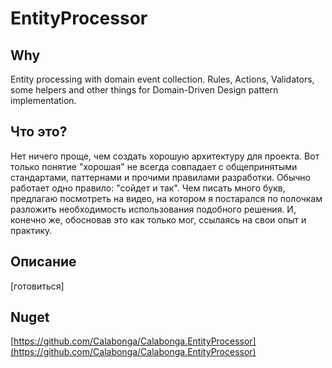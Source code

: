 # EntityProcessor
## Why

Entity processing with domain event collection. Rules, Actions, Validators, some helpers and other things for Domain-Driven Design pattern implementation.

## Что это?

Нет ничего проще, чем создать хорошую архитектуру для проекта. Вот только понятие "хорошая" не всегда совпадает с общепринятыми стандартами, паттернами и прочими правилами разработки. Обычно работает одно правило: "сойдет и так". Чем писать много букв, предлагаю посмотреть на видео, на котором я постарался по полочкам разложить необходимость использования подобного решения. И, конечно же, обосновав это как только мог, ссылаясь на свои опыт и практику.

## Описание

[готовиться]

## Nuget

[https://github.com/Calabonga/Calabonga.EntityProcessor](https://github.com/Calabonga/Calabonga.EntityProcessor)
